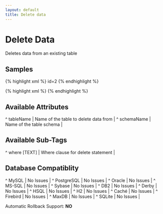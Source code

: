 ```yaml
---
layout: default
title: Delete data
---
```


# Delete Data #

Deletes data from an existing table

## Samples ##

{% highlight xml %}
<delete tableName="People">
    <where>id=2</where>
</delete>
{% endhighlight %}

{% highlight xml %}
<delete tableName="People">
</delete>
{% endhighlight %}

## Available Attributes ##

^ tableName  | Name of the table to delete data from  | 
^ schemaName  | Name of the table schema  | 

## Available Sub-Tags ##

^ where \[TEXT\]  | Where clause for delete statement |


## Database Compatiblity ##

^ MySQL  | No Issues  | 
^ PostgreSQL  | No Issues  | 
^ Oracle  | No Issues  | 
^ MS-SQL  | No Issues  | 
^ Sybase  | No Issues  | 
^ DB2  | No Issues  | 
^ Derby  | No Issues  | 
^ HSQL  | No Issues  | 
^ H2  | No Issues  | 
^ Caché  | No Issues  | 
^ Firebird  | No Issues  | 
^ MaxDB  | No Issues  | 
^ SQLite  | No Issues  | 

Automatic Rollback Support: **NO**